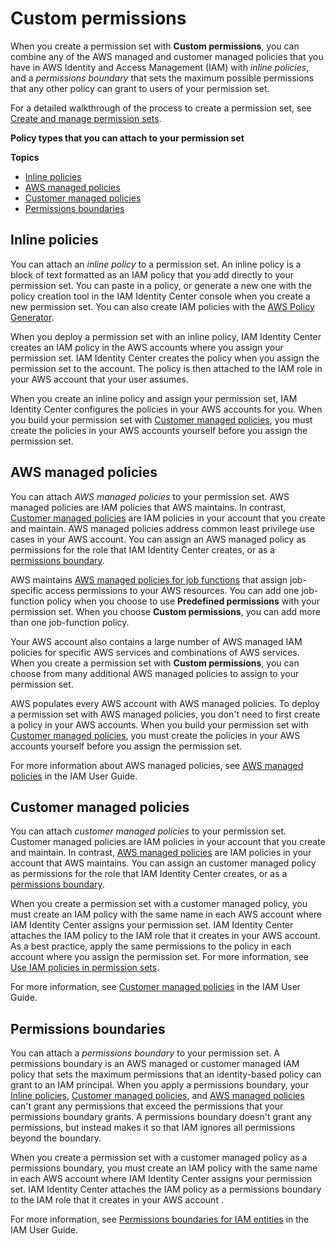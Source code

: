 # Custom permissions<a name="permissionsetcustom"></a>

When you create a permission set with **Custom permissions**, you can combine any of the AWS managed and customer managed policies that you have in AWS Identity and Access Management \(IAM\) with *inline policies*, and a *permissions boundary* that sets the maximum possible permissions that any other policy can grant to users of your permission set\.

For a detailed walkthrough of the process to create a permission set, see [Create and manage permission sets](permissionsets.md)\.

**Policy types that you can attach to your permission set**

**Topics**
+ [Inline policies](#permissionsetsinlineconcept)
+ [AWS managed policies](#permissionsetsampconcept)
+ [Customer managed policies](#permissionsetscmpconcept)
+ [Permissions boundaries](#permissionsetsboundaryconcept)

## Inline policies<a name="permissionsetsinlineconcept"></a>

You can attach an *inline policy* to a permission set\. An inline policy is a block of text formatted as an IAM policy that you add directly to your permission set\. You can paste in a policy, or generate a new one with the policy creation tool in the IAM Identity Center console when you create a new permission set\. You can also create IAM policies with the [AWS Policy Generator](https://awspolicygen.s3.amazonaws.com/policygen.html)\.

When you deploy a permission set with an inline policy, IAM Identity Center creates an IAM policy in the AWS accounts where you assign your permission set\. IAM Identity Center creates the policy when you assign the permission set to the account\. The policy is then attached to the IAM role in your AWS account that your user assumes\.

When you create an inline policy and assign your permission set, IAM Identity Center configures the policies in your AWS accounts for you\. When you build your permission set with [Customer managed policies](#permissionsetscmpconcept), you must create the policies in your AWS accounts yourself before you assign the permission set\.

## AWS managed policies<a name="permissionsetsampconcept"></a>

You can attach *AWS managed policies* to your permission set\. AWS managed policies are IAM policies that AWS maintains\. In contrast, [Customer managed policies](#permissionsetscmpconcept) are IAM policies in your account that you create and maintain\. AWS managed policies address common least privilege use cases in your AWS account\. You can assign an AWS managed policy as permissions for the role that IAM Identity Center creates, or as a [permissions boundary](https://docs.aws.amazon.com/IAM/latest/UserGuide/access_policies_boundaries.html)\.

AWS maintains [AWS managed policies for job functions](https://docs.aws.amazon.com/IAM/latest/UserGuide/access_policies_job-functions.html) that assign job\-specific access permissions to your AWS resources\. You can add one job\-function policy when you choose to use **Predefined permissions** with your permission set\. When you choose **Custom permissions**, you can add more than one job\-function policy\.

Your AWS account also contains a large number of AWS managed IAM policies for specific AWS services and combinations of AWS services\. When you create a permission set with **Custom permissions**, you can choose from many additional AWS managed policies to assign to your permission set\.

AWS populates every AWS account with AWS managed policies\. To deploy a permission set with AWS managed policies, you don't need to first create a policy in your AWS accounts\. When you build your permission set with [Customer managed policies](#permissionsetscmpconcept), you must create the policies in your AWS accounts yourself before you assign the permission set\.

For more information about AWS managed policies, see [AWS managed policies](https://docs.aws.amazon.com/IAM/latest/UserGuide/access_policies_managed-vs-inline.html#aws-managed-policies) in the IAM User Guide\.

## Customer managed policies<a name="permissionsetscmpconcept"></a>

You can attach *customer managed policies* to your permission set\. Customer managed policies are IAM policies in your account that you create and maintain\. In contrast, [AWS managed policies](#permissionsetsampconcept) are IAM policies in your account that AWS maintains\. You can assign an customer managed policy as permissions for the role that IAM Identity Center creates, or as a [permissions boundary](https://docs.aws.amazon.com/IAM/latest/UserGuide/access_policies_boundaries.html)\.

When you create a permission set with a customer managed policy, you must create an IAM policy with the same name in each AWS account where IAM Identity Center assigns your permission set\. IAM Identity Center attaches the IAM policy to the IAM role that it creates in your AWS account\. As a best practice, apply the same permissions to the policy in each account where you assign the permission set\. For more information, see [Use IAM policies in permission sets](howtocmp.md)\.

For more information, see [Customer managed policies](https://docs.aws.amazon.com/IAM/latest/UserGuide/access_policies_managed-vs-inline.html#customer-managed-policies) in the IAM User Guide\.

## Permissions boundaries<a name="permissionsetsboundaryconcept"></a>

You can attach a *permissions boundary* to your permission set\. A permissions boundary is an AWS managed or customer managed IAM policy that sets the maximum permissions that an identity\-based policy can grant to an IAM principal\. When you apply a permissions boundary, your [Inline policies](#permissionsetsinlineconcept), [Customer managed policies](#permissionsetscmpconcept), and [AWS managed policies](#permissionsetsampconcept) can't grant any permissions that exceed the permissions that your permissions boundary grants\. A permissions boundary doesn't grant any permissions, but instead makes it so that IAM ignores all permissions beyond the boundary\.

When you create a permission set with a customer managed policy as a permissions boundary, you must create an IAM policy with the same name in each AWS account where IAM Identity Center assigns your permission set\. IAM Identity Center attaches the IAM policy as a permissions boundary to the IAM role that it creates in your AWS account \.

For more information, see [Permissions boundaries for IAM entities](https://docs.aws.amazon.com/IAM/latest/UserGuide/access_policies_boundaries.html) in the IAM User Guide\.
